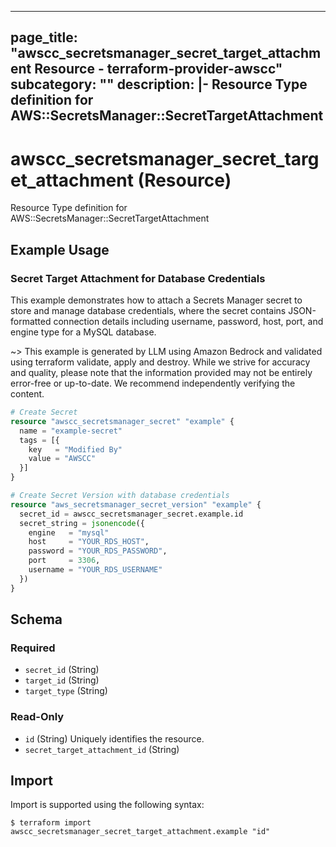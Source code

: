 
---
page_title: "awscc_secretsmanager_secret_target_attachment Resource - terraform-provider-awscc"
subcategory: ""
description: |-
  Resource Type definition for AWS::SecretsManager::SecretTargetAttachment
---

# awscc_secretsmanager_secret_target_attachment (Resource)

Resource Type definition for AWS::SecretsManager::SecretTargetAttachment

## Example Usage

### Secret Target Attachment for Database Credentials

This example demonstrates how to attach a Secrets Manager secret to store and manage database credentials, where the secret contains JSON-formatted connection details including username, password, host, port, and engine type for a MySQL database.

~> This example is generated by LLM using Amazon Bedrock and validated using terraform validate, apply and destroy. While we strive for accuracy and quality, please note that the information provided may not be entirely error-free or up-to-date. We recommend independently verifying the content.

```terraform
# Create Secret
resource "awscc_secretsmanager_secret" "example" {
  name = "example-secret"
  tags = [{
    key   = "Modified By"
    value = "AWSCC"
  }]
}

# Create Secret Version with database credentials
resource "aws_secretsmanager_secret_version" "example" {
  secret_id = awscc_secretsmanager_secret.example.id
  secret_string = jsonencode({
    engine   = "mysql"
    host     = "YOUR_RDS_HOST",
    password = "YOUR_RDS_PASSWORD",
    port     = 3306,
    username = "YOUR_RDS_USERNAME"
  })
}
```

<!-- schema generated by tfplugindocs -->
## Schema

### Required

- `secret_id` (String)
- `target_id` (String)
- `target_type` (String)

### Read-Only

- `id` (String) Uniquely identifies the resource.
- `secret_target_attachment_id` (String)

## Import

Import is supported using the following syntax:

```shell
$ terraform import awscc_secretsmanager_secret_target_attachment.example "id"
```
